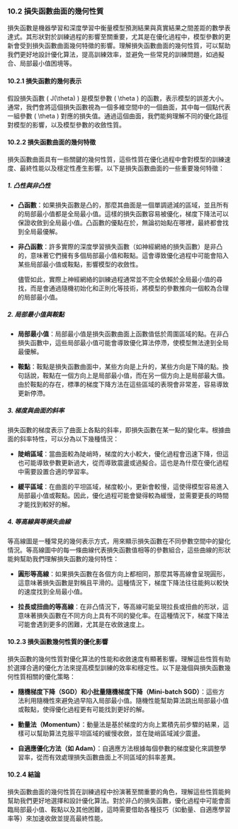 ### **10.2 損失函數曲面的幾何性質**

損失函數是機器學習和深度學習中衡量模型預測結果與真實結果之間差距的數學表達式。其形狀對於訓練過程的影響至關重要，尤其是在優化過程中，模型參數的更新會受到損失函數曲面幾何特徵的影響。理解損失函數曲面的幾何性質，可以幫助我們更好地設計優化算法，提高訓練效率，並避免一些常見的訓練問題，如過擬合、局部最小值困境等。

#### **10.2.1 損失函數的幾何表示**

假設損失函數 \( J(\theta) \) 是模型參數 \( \theta \) 的函數，表示模型的誤差大小。通常，我們會將這個損失函數視為一個多維空間中的一個曲面，其中每一個點代表一組參數 \( \theta \) 對應的損失值。通過這個曲面，我們能夠理解不同的優化路徑對模型的影響，以及模型參數的收斂性質。

#### **10.2.2 損失函數曲面的幾何特徵**

損失函數曲面具有一些關鍵的幾何性質，這些性質在優化過程中會對模型的訓練速度、最終性能以及穩定性產生影響。以下是損失函數曲面的一些重要幾何特徵：

##### **1. 凸性與非凸性**

- **凸函數**：如果損失函數是凸的，那麼其曲面是一個單調遞減的區域，並且所有的局部最小值都是全局最小值。這樣的損失函數容易被優化，梯度下降法可以保證收斂到全局最小值。凸函數的優點在於，無論初始點在哪裡，最終都會找到全局最優解。
  
- **非凸函數**：許多實際的深度學習損失函數（如神經網絡的損失函數）是非凸的，意味著它們擁有多個局部最小值和鞍點。這會導致優化過程中可能會陷入某些局部最小值或鞍點，影響模型的收斂性。

  儘管如此，實際上神經網絡的訓練過程通常並不完全依賴於全局最小值的尋找，而是會通過隨機初始化和正則化等技術，將模型的參數推向一個較為合理的局部最小值。

##### **2. 局部最小值與鞍點**

- **局部最小值**：局部最小值是損失函數曲面上函數值低於周圍區域的點。在非凸損失函數中，這些局部最小值可能會導致優化算法停滯，使模型無法達到全局最優解。

- **鞍點**：鞍點是損失函數曲面中，某些方向是上升的，某些方向是下降的點。換句話說，鞍點在一個方向上是局部最小值，而在另一個方向上是局部最大值。由於鞍點的存在，標準的梯度下降方法在這些區域的表現會非常差，容易導致更新停滯。

##### **3. 梯度與曲面的斜率**

損失函數的梯度表示了曲面上各點的斜率，即損失函數在某一點的變化率。根據曲面的斜率特性，可以分為以下幾種情況：

- **陡峭區域**：當曲面較為陡峭時，梯度的大小較大，優化過程會迅速下降，但這也可能導致參數更新過大，從而導致震盪或過擬合。這也是為什麼在優化過程中需要設置合適的學習率。

- **緩平區域**：在曲面的平坦區域，梯度較小，更新會較慢，這使得模型容易進入局部最小值或鞍點。因此，優化過程可能會變得較為緩慢，並需要更長的時間才能找到較好的解。

##### **4. 等高線與等損失曲線**

等高線圖是一種常見的幾何表示方式，用來顯示損失函數在不同參數空間中的變化情況。等高線圖中的每一條曲線代表損失函數值相等的參數組合，這些曲線的形狀能夠幫助我們理解損失函數的幾何特性：

- **圓形等高線**：如果損失函數在各個方向上都相同，那麼其等高線會呈現圓形，這意味著損失函數是對稱且平滑的。這種情況下，梯度下降法往往能夠以較快的速度找到全局最小值。

- **拉長或扭曲的等高線**：在非凸情況下，等高線可能呈現拉長或扭曲的形狀，這意味著損失函數在不同方向上具有不同的變化率。在這種情況下，梯度下降法可能會遇到更多的困難，尤其是在收斂速度上。

#### **10.2.3 損失函數幾何性質的優化影響**

損失函數的幾何性質對優化算法的性能和收斂速度有顯著影響。理解這些性質有助於選擇合適的優化方法來提高模型訓練的效率和穩定性。以下是幾個與損失函數幾何性質相關的優化策略：

- **隨機梯度下降（SGD）和小批量隨機梯度下降（Mini-batch SGD）**：這些方法利用隨機性來避免過早陷入局部最小值。隨機性能幫助算法跳出局部最小值或鞍點，使得優化過程更有可能找到更好的解。

- **動量法（Momentum）**：動量法是基於梯度的方向上累積先前步驟的結果，這樣可以幫助算法克服平坦區域的緩慢收斂，並在陡峭區域減少震盪。

- **自適應優化方法（如 Adam）**：自適應方法根據每個參數的梯度變化來調整學習率，從而有效處理損失函數曲面上不同區域的斜率差異。

#### **10.2.4 結論**

損失函數曲面的幾何性質在訓練過程中扮演著至關重要的角色，理解這些性質能夠幫助我們更好地選擇和設計優化算法。對於非凸的損失函數，優化過程中可能會面臨局部最小值、鞍點以及其他困難，這時需要借助各種技巧（如動量、自適應學習率等）來加速收斂並提高最終性能。